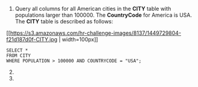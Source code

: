 1. Query all columns for all American cities in the **CITY** table with populations larger than 100000. The **CountryCode** for America is USA. The **CITY** table is described as follows:

[[https://s3.amazonaws.com/hr-challenge-images/8137/1449729804-f21d187d0f-CITY.jpg | width=100px]]

```
SELECT *
FROM CITY
WHERE POPULATION > 100000 AND COUNTRYCODE = "USA";
```

2. 
3. 
